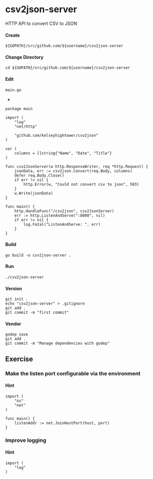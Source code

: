 # csv2json-server

HTTP API to convert CSV to JSON

#### Create

    ${GOPATH}/src/github.com/${username}/csv2json-server

#### Change Directory

    cd ${GOPATH}/src/github.com/${username}/csv2json-server

#### Edit

    main.go

-

	package main

	import (
		"log"
		"net/http"

		"github.com/kelseyhightower/csv2json"
	)

	var (
		columns = []string{"Name", "Date", "Title"}
	)

	func csv2JsonServer(w http.ResponseWriter, req *http.Request) {
		jsonData, err := csv2json.Convert(req.Body, columns)
		defer req.Body.Close()
		if err != nil {
			http.Error(w, "Could not convert csv to json", 503)
		}
		w.Write(jsonData)
	}

	func main() {
		http.HandleFunc("/csv2json", csv2JsonServer)
		err := http.ListenAndServe(":8080", nil)
		if err != nil {
			log.Fatal("ListenAndServe: ", err)
		}
	}

#### Build

    go build -o csv2json-server .

#### Run

    ./csv2json-server

#### Version

    git init .
    echo "csv2json-server" > .gitignore
    git add .
    git commit -m "first commit"

#### Vendor

    godep save
    git add .
    git commit -m "Manage dependencies with godep"

## Exercise

### Make the listen port configurable via the environment

#### Hint

    import (
        "os"
        "net"
    )

    func main() {
        listenAddr := net.JoinHostPort(host, port)
    }

### Improve logging

#### Hint

    import (
        "log"
    )
